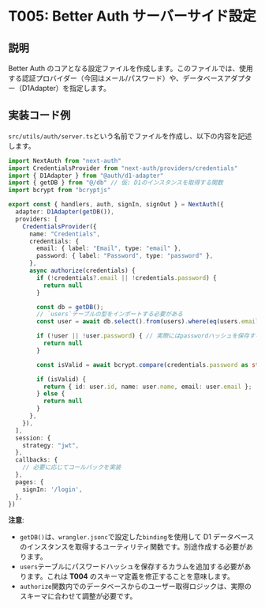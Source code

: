 # T005: Better Auth サーバーサイド設定

## 説明

Better Auth のコアとなる設定ファイルを作成します。このファイルでは、使用する認証プロバイダー（今回はメール/パスワード）や、データベースアダプター（D1Adapter）を指定します。

## 実装コード例

`src/utils/auth/server.ts`という名前でファイルを作成し、以下の内容を記述します。

```typescript:src/utils/auth/server.ts
import NextAuth from "next-auth"
import CredentialsProvider from "next-auth/providers/credentials"
import { D1Adapter } from "@auth/d1-adapter"
import { getDB } from "@/db" // 仮: D1のインスタンスを取得する関数
import bcrypt from "bcryptjs"

export const { handlers, auth, signIn, signOut } = NextAuth({
  adapter: D1Adapter(getDB()),
  providers: [
    CredentialsProvider({
      name: "Credentials",
      credentials: {
        email: { label: "Email", type: "email" },
        password: { label: "Password", type: "password" },
      },
      async authorize(credentials) {
        if (!credentials?.email || !credentials.password) {
          return null
        }

        const db = getDB();
        // `users`テーブルの型をインポートする必要がある
        const user = await db.select().from(users).where(eq(users.email, credentials.email as string)).get();

        if (!user || !user.password) { // 実際にはpasswordハッシュを保存するフィールドが必要
          return null
        }

        const isValid = await bcrypt.compare(credentials.password as string, user.password);

        if (isValid) {
          return { id: user.id, name: user.name, email: user.email };
        } else {
          return null
        }
      },
    }),
  ],
  session: {
    strategy: "jwt",
  },
  callbacks: {
    // 必要に応じてコールバックを実装
  },
  pages: {
    signIn: '/login',
  },
})
```

**注意**:

- `getDB()`は、`wrangler.jsonc`で設定した`binding`を使用して D1 データベースのインスタンスを取得するユーティリティ関数です。別途作成する必要があります。
- `users`テーブルにパスワードハッシュを保存するカラムを追加する必要があります。これは **T004** のスキーマ定義を修正することを意味します。
- `authorize`関数内でのデータベースからのユーザー取得ロジックは、実際のスキーマに合わせて調整が必要です。
